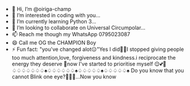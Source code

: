 - 👋 Hi, I’m @oiriga-champ
- 👀 I’m interested in coding with you...
- 🌱 I’m currently learning Python 3...
- 💞️ I’m looking to collaborate on Universal Circumpolar...
- 📫 Reach me though my WhatsApp 0795023087
- 😄 Call me OG the CHAMPION Boy
- ⚡ Fun fact: "you've changed alot😑"Yes I did🫠😏I stopped giving people too much attention,love, forgiveness and kindness.i reciprocate the energy they deserve 🤪now I've started to prioritise myself 😌💕💋
♤♤♤♤♤♤♤♠︎♤♤♤♤♤♤♠︎♤♤♤♤♤♠︎♤♤♤♤♤♠︎
Do you know that you cannot Blink one eye?🤣🤣😂...Now you know
<!---
oiriga-champ/oiriga-champ is a ✨ special ✨ repository because its `README.md` (this file) appears on your GitHub profile.
You can click the Preview link to take a look at your changes.
--->
